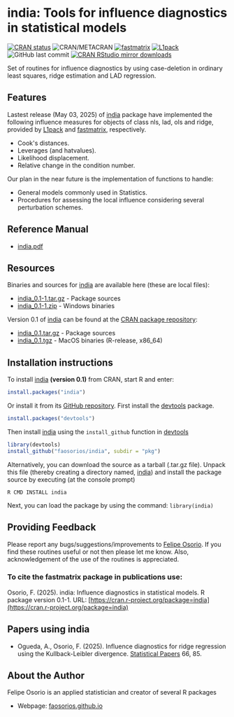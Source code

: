 # india: Tools for influence diagnostics in statistical models

[![CRAN status](http://www.r-pkg.org/badges/version/india)](https://cran.r-project.org/package=india)
![CRAN/METACRAN](https://img.shields.io/cran/l/fastmatrix?color=informational)
[![fastmatrix](https://img.shields.io/badge/Depends-fastmatrix-orange)](https://cran.r-project.org/package=fastmatrix)
[![L1pack](https://img.shields.io/badge/Depends-L1pack-orange)](https://cran.r-project.org/package=L1pack)
![GitHub last commit](https://img.shields.io/github/last-commit/faosorios/india)
[![CRAN RStudio mirror downloads](http://cranlogs.r-pkg.org/badges/india)](https://cran.r-project.org/package=india)

Set of routines for influence diagnostics by using case-deletion in ordinary least squares, ridge estimation and LAD regression.

## Features

Lastest release (May 03, 2025) of [india](https://github.com/faosorios/india) package have implemented the following influence measures for objects of class nls, lad, ols and ridge, provided by [L1pack](https://cran.r-project.org/package=L1pack) and [fastmatrix](https://faosorios.github.io/fastmatrix/), respectively.
* Cook's distances.
* Leverages (and hatvalues).
* Likelihood displacement.
* Relative change in the condition number.

Our plan in the near future is the implementation of functions to handle:
* General models commonly used in Statistics.
* Procedures for assessing the local influence considering several perturbation schemes.

## Reference Manual

* [india.pdf](https://cran.r-project.org/web/packages/india/india.pdf)

## Resources

Binaries and sources for [india](https://github.com/faosorios/india) are available here (these are local files):

* [india_0.1-1.tar.gz](https://github.com/faosorios/india/blob/main/src/india_0.1-1.tar.gz) - Package sources
* [india_0.1-1.zip](https://github.com/faosorios/india/blob/main/binaries/india_0.1-1.zip) - Windows binaries

Version 0.1 of [india](https://github.com/faosorios/india) can be found at the [CRAN package repository](https://cran.r-project.org/package=india):

* [india_0.1.tar.gz](https://cran.r-project.org/src/contrib/india_0.1.tar.gz) - Package sources
* [india_0.1.tgz](https://cran.r-project.org/bin/macosx/big-sur-x86_64/contrib/4.3/india_0.1.tgz) - MacOS binaries (R-release, x86_64)

## Installation instructions

To install [india](https://github.com/faosorios/india) **(version 0.1)** from CRAN, start R and enter:
```r
install.packages("india")
```

Or install it from its [GitHub repository](https://github.com/faosorios/india). First install the [devtools](https://devtools.r-lib.org/) package.
```r
install.packages("devtools")
```

Then install [india](https://github.com/faosorios/india) using the `install_github` function in [devtools](https://devtools.r-lib.org/)
```r
library(devtools)
install_github("faosorios/india", subdir = "pkg")
```

Alternatively, you can download the source as a tarball (.tar.gz file). Unpack this file (thereby creating a directory named, [india](https://github.com/faosorios/india)) and install the package source by executing (at the console prompt)
```
R CMD INSTALL india
```

Next, you can load the package by using the command: `library(india)`

## Providing Feedback

Please report any bugs/suggestions/improvements to [Felipe Osorio](http://fosorios.mat.utfsm.cl/). If you find these routines useful or not then please let me know. Also, acknowledgement of the use of the routines is appreciated.

### To cite the fastmatrix package in publications use:

Osorio, F. (2025). india: Influence diagnostics in statistical models. 
R package version 0.1-1. URL: [https://cran.r-project.org/package=india](https://cran.r-project.org/package=india)

## Papers using india
- Ogueda, A., Osorio, F. (2025). Influence diagnostics for ridge regression using the Kullback-Leibler divergence. [Statistical Papers](https://doi.org/10.1007/s00362-025-01701-1) 66, 85.

## About the Author

Felipe Osorio is an applied statistician and creator of several R packages
* Webpage: [faosorios.github.io](https://faosorios.github.io/)
